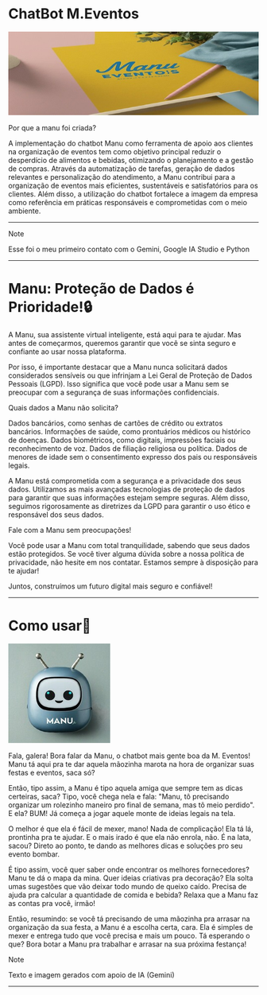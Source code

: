 

# ChatBot M.Eventos
<picture>
 <source media="(prefers-color-scheme: dark)" srcset="Gemini_Generated_Image_jrkm91jrkm91jrkm (2) (1).jpg">
 <source media="(prefers-color-scheme: light)" srcset="Gemini_Generated_Image_jrkm91jrkm91jrkm (2) (1).jpg">
 <img alt="Logo da Minha Empresa" src="Gemini_Generated_Image_jrkm91jrkm91jrkm (2) (1).jpg">
</picture>





Por que a manu foi criada?

A implementação do chatbot Manu como ferramenta de apoio aos clientes na organização de eventos tem como objetivo principal reduzir o desperdício de alimentos e bebidas, otimizando o planejamento e a gestão de compras. Através da automatização de tarefas, geração de dados relevantes e personalização do atendimento, a Manu contribui para a organização de eventos mais eficientes, sustentáveis e satisfatórios para os clientes. Além disso, a utilização do chatbot fortalece a imagem da empresa como referência em práticas responsáveis e comprometidas com o meio ambiente.
____________________________________
> [!NOTE]
> Esse foi o meu primeiro contato com o Gemini, Google IA Studio e Python
______________________________________________________________________________________________________________________________________________________________________________________________________________________________________________________________________________

# Manu: Proteção de Dados é Prioridade!🔒


A Manu, sua assistente virtual inteligente, está aqui para te ajudar. Mas antes de começarmos, queremos garantir que você se sinta seguro e confiante ao usar nossa plataforma.

Por isso, é importante destacar que a Manu nunca solicitará dados considerados sensíveis ou que infrinjam a Lei Geral de Proteção de Dados Pessoais (LGPD). Isso significa que você pode usar a Manu sem se preocupar com a segurança de suas informações confidenciais.

Quais dados a Manu não solicita?

Dados bancários, como senhas de cartões de crédito ou extratos bancários.
Informações de saúde, como prontuários médicos ou histórico de doenças.
Dados biométricos, como digitais, impressões faciais ou reconhecimento de voz.
Dados de filiação religiosa ou política.
Dados de menores de idade sem o consentimento expresso dos pais ou responsáveis legais.

A Manu está comprometida com a segurança e a privacidade dos seus dados. Utilizamos as mais avançadas tecnologias de proteção de dados para garantir que suas informações estejam sempre seguras. Além disso, seguimos rigorosamente as diretrizes da LGPD para garantir o uso ético e responsável dos seus dados.

Fale com a Manu sem preocupações!

Você pode usar a Manu com total tranquilidade, sabendo que seus dados estão protegidos. Se você tiver alguma dúvida sobre a nossa política de privacidade, não hesite em nos contatar. Estamos sempre à disposição para te ajudar!

Juntos, construímos um futuro digital mais seguro e confiável!

_______________________________________________________________________________________________________________________________________________________________________________________________________________________________________________________________________________

# Como usar🤖

<picture>
 <source media="(prefers-color-scheme: dark)" srcset="Gemini_Generated_Image_kp41dfkp41dfkp41 (1).jpg">
 <source media="(prefers-color-scheme: light)" srcset="Gemini_Generated_Image_kp41dfkp41dfkp41 (1).jpg">
 <img alt="Manu" src="Gemini_Generated_Image_kp41dfkp41dfkp41 (1).jpg">
</picture>

Fala, galera! Bora falar da Manu, o chatbot mais gente boa da M. Eventos! Manu tá aqui pra te dar aquela mãozinha marota na hora de organizar suas festas e eventos, saca só?

Então, tipo assim, a Manu é tipo aquela amiga que sempre tem as dicas certeiras, saca? Tipo, você chega nela e fala: "Manu, tô precisando organizar um rolezinho maneiro pro final de semana, mas tô meio perdido". E ela? BUM! Já começa a jogar aquele monte de ideias legais na tela.

O melhor é que ela é fácil de mexer, mano! Nada de complicação! Ela tá lá, prontinha pra te ajudar. E o mais irado é que ela não enrola, não. É na lata, sacou? Direto ao ponto, te dando as melhores dicas e soluções pro seu evento bombar.

É tipo assim, você quer saber onde encontrar os melhores fornecedores? Manu te dá o mapa da mina. Quer ideias criativas pra decoração? Ela solta umas sugestões que vão deixar todo mundo de queixo caído. Precisa de ajuda pra calcular a quantidade de comida e bebida? Relaxa que a Manu faz as contas pra você, irmão!

Então, resumindo: se você tá precisando de uma mãozinha pra arrasar na organização da sua festa, a Manu é a escolha certa, cara. Ela é simples de mexer e entrega tudo que você precisa e mais um pouco. Tá esperando o que? Bora botar a Manu pra trabalhar e arrasar na sua próxima festança!

> [!NOTE]
> Texto e imagem gerados com apoio de IA (Gemini)
>

____________________________________________________________________________________________________

